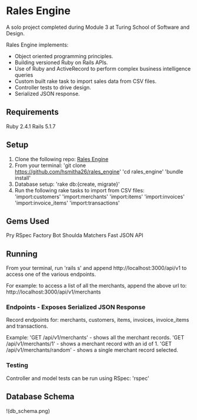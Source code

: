 # Rales Engine

A solo project completed during Module 3 at Turing School of Software and Design.

Rales Engine implements:
* Object oriented programming principles.
* Building versioned Ruby on Rails APIs.
* Use of Ruby and ActiveRecord to perform complex business intelligence queries
* Custom built rake task to import sales data from CSV files.
* Controller tests to drive design.
* Serialized JSON response.

## Requirements

Ruby 2.4.1
Rails 5.1.7

## Setup

1. Clone the following repo: [Rales Engine](https://github.com/hsmitha26/rales_engine)
2. From your terminal:
'git clone https://github.com/hsmitha26/rales_engine'
'cd rales_engine'
'bundle install'
3. Database setup:
'rake db:{create, migrate}'
4. Run the following rake tasks to import from CSV files:
'import:customers'
'import:merchants'
'import:items'
'import:invoices'
'import:invoice_items'
'import:transactions'

## Gems Used
Pry
RSpec
Factory Bot
Shoulda Matchers
Fast JSON API

## Running
From your terminal, run 'rails s' and append http://localhost:3000/api/v1 to access one of the various endpoints.

For example: to access a list of all the merchants, append the above url to:
http://localhost:3000/api/v1/merchants

### Endpoints - Exposes Serialized JSON Response
Record endpoints for: merchants, customers, items, invoices, invoice_items and transactions.

Example:
'GET /api/v1/merchants' - shows all the merchant records.
'GET /api/v1/merchants/1' - shows a merchant record with an id of 1.
'GET /api/v1/merchants/random' - shows a single merchant record selected.

### Testing
Controller and model tests can be run using RSpec:
'rspec'

## Database Schema
!(db_schema.png)
